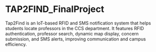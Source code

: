 # TAP2FIND_FinalProject
Tap2Find is an IoT-based RFID and SMS notification system that helps students locate professors in the CCS department. It features RFID authentication, professor search, dynamic map display, concern submission, and SMS alerts, improving communication and campus efficiency.
